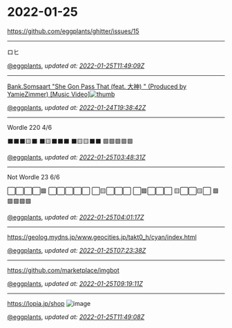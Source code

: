 # 2022-01-25

<https://github.com/eggplants/ghitter/issues/15>

---

ロヒ

[@eggplants](https://github.com/eggplants), *updated at: [2022-01-25T11:49:09Z](https://github.com/eggplants/ghitter/issues/15#issue-1112777841)*

---

[Bank.Somsaart "She Gon Pass That (feat. 大神) " (Produced by YamieZimmer) [Music Video]![thumb](https://img.youtube.com/vi/aLt7vdUjK8o/0.jpg)](http://youtu.be/aLt7vdUjK8o)

[@eggplants](https://github.com/eggplants), *updated at: [2022-01-24T19:38:42Z](https://github.com/eggplants/ghitter/issues/15#issuecomment-1020472261)*

---

Wordle 220 4/6

⬛⬛⬛🟨⬛
⬛🟨⬛⬛⬛
⬛🟨🟨⬛⬛
🟩🟩🟩🟩🟩

[@eggplants](https://github.com/eggplants), *updated at: [2022-01-25T03:48:31Z](https://github.com/eggplants/ghitter/issues/15#issuecomment-1020782836)*

---

Not Wordle 23 6/6

⬜⬜⬜⬜🟩
⬜⬜⬜⬜⬜
⬜🟨⬜⬜⬜
⬜🟩⬜⬜⬜
🟨⬜⬜🟨⬜
🟩🟩🟩🟩🟩

[@eggplants](https://github.com/eggplants), *updated at: [2022-01-25T04:01:17Z](https://github.com/eggplants/ghitter/issues/15#issuecomment-1020787206)*

---

https://geolog.mydns.jp/www.geocities.jp/takt0_h/cyan/index.html

[@eggplants](https://github.com/eggplants), *updated at: [2022-01-25T07:23:38Z](https://github.com/eggplants/ghitter/issues/15#issuecomment-1020882619)*

---

https://github.com/marketplace/imgbot

[@eggplants](https://github.com/eggplants), *updated at: [2022-01-25T09:19:11Z](https://github.com/eggplants/ghitter/issues/15#issuecomment-1020970188)*

---

https://lopia.jp/shop
![image](https://user-images.githubusercontent.com/42153744/150971644-82d3c580-147b-4443-a63a-4c8d6d253438.png)


[@eggplants](https://github.com/eggplants), *updated at: [2022-01-25T11:49:08Z](https://github.com/eggplants/ghitter/issues/15#issuecomment-1021106241)*
